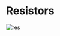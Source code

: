 # Resistors
![res](https://github.com/user-attachments/assets/d20e62c9-649c-4803-a435-29669e8ef7f3)
